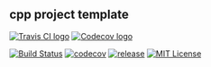cpp project template
--------------------

[![Travis CI logo][travis-image]][travis-link]
[![Codecov logo][codecov-image]][codecov-link]

[![Build Status][travis-badge]][travis-link]
[![codecov][codecov-badge]][codecov-link]
[![release][release-badge]][release-link]
[![MIT License][license-badge]][license-link]

[travis-badge]:    https://travis-ci.org/pashinov/cpp-project-template.svg?branch=master
[travis-link]:     https://travis-ci.org/pashinov/cpp-project-template
[travis-image]:    https://github.com/pashinov/cpp-project-template/blob/master/img/TravisCI.png
[codecov-badge]:   https://codecov.io/gh/pashinov/cpp-project-template/branch/master/graph/badge.svg
[codecov-link]:    https://codecov.io/gh/pashinov/cpp-project-template
[codecov-image]:   https://github.com/pashinov/cpp-project-template/blob/master/img/Codecov.png
[release-badge]:   https://img.shields.io/badge/release-v1.0.1-blue.svg
[release-link]:    https://github.com/pashinov/cpp-project-template/releases
[license-badge]:   https://img.shields.io/badge/License-MIT-yellow.svg
[license-link]:    https://github.com/pashinov/cpp-project-template/blob/master/LICENSE
